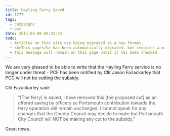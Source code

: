 ```yaml
---
title: Hayling Ferry Saved
id: 1777
tags:
  - campaigns
  - pcc
date: 2011-02-08 08:52:43
todo:
  - Articles on this site are being migrated to a new format.
  - <b>This page</b> has been automatically migrated, but requires a manual check-&amp;-tune to ensure the format and links all work as expected.
  - This message will remain on this page until it has been checked.
---
```


We are very pleased to be able to write that the Hayling Ferry service is no longer under threat - PCF has been notified by Cllr Jason Fazackarley that PCC will not be cutting the subsidy.

Cllr Fazackarley said:
> "[The ferry] is saved, I have removed this [the proposed cut] as an offered saving by officers so Portsmouth contribution towards the ferry operation will remain unchanged. I cannot speak for any changes that the County Council may decide to make but Portsmouth City Council will NOT be making any cut to the subsidy."

Great news.